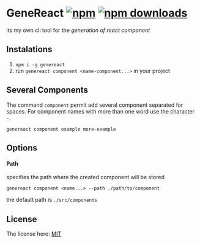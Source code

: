 # GeneReact [![npm][npm-image]][npm-url] [![npm downloads][downloads-image]][downloads-url]
its my own cli tool for the *generation of react component*

[npm-image]: https://img.shields.io/npm/v/genereact.svg
[npm-url]: https://www.npmjs.com/package/genereact
[downloads-image]: https://img.shields.io/npm/dm/genereact.svg
[downloads-url]: https://www.npmjs.com/package/genereact

## Instalations
1. `npm i -g genereact`
2. run `genereact component <name-component...>` in your project

## Several Components
The command `component` permit add several component separated for spaces.
For component names with more than one word use the character `-`.

`genereact component example more-example`

## Options
#### Path
specifies the path where the created component will be stored

`genereact component <name...> --path ./path/to/component`

the default path is `./src/components`

## License
The license here: [MIT](https://github.com/Guerrero25/genereact/LICENSE)
